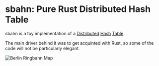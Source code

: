 # sbahn: Pure Rust Distributed Hash Table

sbahn is a toy implementation of a [Distributed][1] [Hash][2] [Table][3].

The main driver behind it was to get acquinted with Rust, so some of the code
will not be particularly elegant.

![Berlin Ringbahn Map](https://raw.github.com/estebank/sbahn/master/sbahn.jpg)

[1]: https://en.wikipedia.org/wiki/Distributed_hash_table 
[2]: http://stackoverflow.com/questions/144360/simple-basic-explanation-of-a-distributed-hash-table-dht
[3]: https://www.ietf.org/proceedings/65/slides/plenaryt-2.pdf
